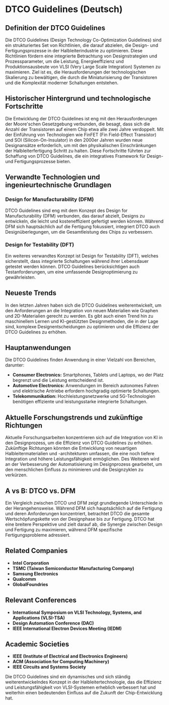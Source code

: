 # DTCO Guidelines (Deutsch)

## Definition der DTCO Guidelines

Die DTCO Guidelines (Design Technology Co-Optimization Guidelines) sind ein strukturiertes Set von Richtlinien, die darauf abzielen, die Design- und Fertigungsprozesse in der Halbleiterindustrie zu optimieren. Diese Richtlinien fördern eine integrierte Betrachtung von Designstrategien und Prozessparameter, um die Leistung, Energieeffizienz und Produktionsausbeute von VLSI (Very Large Scale Integration) Systemen zu maximieren. Ziel ist es, die Herausforderungen der technologischen Skalierung zu bewältigen, die durch die Miniaturisierung der Transistoren und die Komplexität moderner Schaltungen entstehen.

## Historischer Hintergrund und technologische Fortschritte

Die Entwicklung der DTCO Guidelines ist eng mit den Herausforderungen der Moore'schen Gesetzgebung verbunden, die besagt, dass sich die Anzahl der Transistoren auf einem Chip etwa alle zwei Jahre verdoppelt. Mit der Einführung von Technologien wie FinFET (Fin Field-Effect Transistor) und SOI (Silicon-On-Insulator) in den 2000er Jahren wurden neue Designansätze erforderlich, um mit den physikalischen Einschränkungen der Halbleiterfertigung Schritt zu halten. Diese Fortschritte führten zur Schaffung von DTCO Guidelines, die ein integratives Framework für Design- und Fertigungsprozesse bieten.

## Verwandte Technologien und ingenieurtechnische Grundlagen

### Design for Manufacturability (DFM)

DTCO Guidelines sind eng mit dem Konzept des Design for Manufacturability (DFM) verbunden, das darauf abzielt, Designs zu entwickeln, die leicht und kosteneffizient gefertigt werden können. Während DFM sich hauptsächlich auf die Fertigung fokussiert, integriert DTCO auch Designüberlegungen, um die Gesamtleistung des Chips zu verbessern.

### Design for Testability (DFT)

Ein weiteres verwandtes Konzept ist Design for Testability (DFT), welches sicherstellt, dass integrierte Schaltungen während ihrer Lebensdauer getestet werden können. DTCO Guidelines berücksichtigen auch Testanforderungen, um eine umfassende Designoptimierung zu gewährleisten.

## Neueste Trends

In den letzten Jahren haben sich die DTCO Guidelines weiterentwickelt, um den Anforderungen an die Integration von neuen Materialien wie Graphen und 2D-Materialien gerecht zu werden. Es gibt auch einen Trend hin zu maschinellem Lernen und KI-gestützten Designmethoden, die in der Lage sind, komplexe Designentscheidungen zu optimieren und die Effizienz der DTCO Guidelines zu erhöhen.

## Hauptanwendungen

Die DTCO Guidelines finden Anwendung in einer Vielzahl von Bereichen, darunter:

- **Consumer Electronics:** Smartphones, Tablets und Laptops, wo der Platz begrenzt und die Leistung entscheidend ist.
- **Automotive Electronics:** Anwendungen im Bereich autonomes Fahren und elektrische Antriebe erfordern hochgradig optimierte Schaltungen.
- **Telekommunikation:** Hochleistungsnetzwerke und 5G-Technologien benötigen effiziente und leistungsstarke integrierte Schaltungen.

## Aktuelle Forschungstrends und zukünftige Richtungen

Aktuelle Forschungsarbeiten konzentrieren sich auf die Integration von KI in den Designprozess, um die Effizienz von DTCO Guidelines zu erhöhen. Zukünftige Richtungen könnten die Entwicklung von neuartigen Halbleitermaterialien und -architekturen umfassen, die eine noch tiefere Integration und höhere Leistungsfähigkeit ermöglichen. Des Weiteren wird an der Verbesserung der Automatisierung im Designprozess gearbeitet, um den menschlichen Einfluss zu minimieren und die Designzyklen zu verkürzen.

## A vs B: DTCO vs. DFM

Ein Vergleich zwischen DTCO und DFM zeigt grundlegende Unterschiede in der Herangehensweise. Während DFM sich hauptsächlich auf die Fertigung und deren Anforderungen konzentriert, betrachtet DTCO die gesamte Wertschöpfungskette von der Designphase bis zur Fertigung. DTCO hat eine breitere Perspektive und zielt darauf ab, die Synergie zwischen Design und Fertigung zu maximieren, während DFM spezifische Fertigungsprobleme adressiert.

## Related Companies

- **Intel Corporation**
- **TSMC (Taiwan Semiconductor Manufacturing Company)**
- **Samsung Electronics**
- **Qualcomm**
- **GlobalFoundries**

## Relevant Conferences

- **International Symposium on VLSI Technology, Systems, and Applications (VLSI-TSA)**
- **Design Automation Conference (DAC)**
- **IEEE International Electron Devices Meeting (IEDM)**

## Academic Societies

- **IEEE (Institute of Electrical and Electronics Engineers)**
- **ACM (Association for Computing Machinery)**
- **IEEE Circuits and Systems Society**

Die DTCO Guidelines sind ein dynamisches und sich ständig weiterentwickelndes Konzept in der Halbleitertechnologie, das die Effizienz und Leistungsfähigkeit von VLSI-Systemen erheblich verbessert hat und weiterhin einen bedeutenden Einfluss auf die Zukunft der Chip-Entwicklung hat.